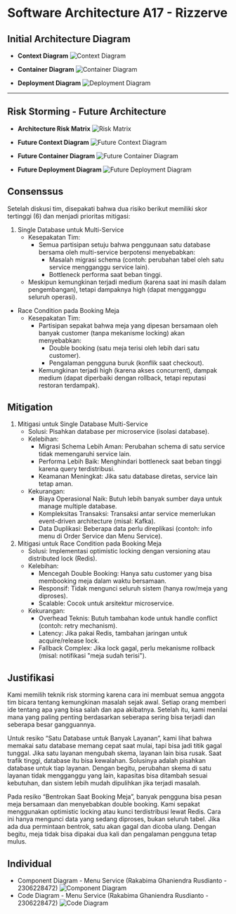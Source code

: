 # Software Architecture A17 - Rizzerve

## Initial Architecture Diagram
- **Context Diagram**
![Context Diagram](images/rizzerve-a17-context-diagram.png)

- **Container Diagram**
![Container Diagram](images/rizzerve-a17-container-diagram.png)

- **Deployment Diagram**
![Deployment Diagram](images/rizzerve-a17-diagrams-deployment%20diagram.png)

---

## Risk Storming - Future Architecture
- **Architecture Risk Matrix**
![Risk Matrix](images/risk-matrix.jpg)

- **Future Context Diagram**
![Future Context Diagram](images/rizzerve-a17-future-context-diagram.png)

- **Future Container Diagram**
![Future Container Diagram](images/future-container-diagram.jpg)

- **Future Deployment Diagram**
![Future Deployment Diagram](images/future-deployment-diagram.jpg)

## Consenssus
Setelah diskusi tim, disepakati bahwa dua risiko berikut memiliki skor tertinggi (6) dan menjadi prioritas mitigasi:
1. Single Database untuk Multi-Service
    * Kesepakatan Tim:
        * Semua partisipan setuju bahwa penggunaan satu database bersama oleh multi-service berpotensi menyebabkan:
            * Masalah migrasi schema (contoh: perubahan tabel oleh satu service mengganggu service lain).
            * Bottleneck performa saat beban tinggi.
    * Meskipun kemungkinan terjadi medium (karena saat ini masih dalam pengembangan), tetapi dampaknya high (dapat mengganggu seluruh operasi).

* Race Condition pada Booking Meja
    * Kesepakatan Tim:
        * Partisipan sepakat bahwa meja yang dipesan bersamaan oleh banyak customer (tanpa mekanisme locking) akan menyebabkan:
            * Double booking (satu meja terisi oleh lebih dari satu customer).
            * Pengalaman pengguna buruk (konflik saat checkout).
        * Kemungkinan terjadi high (karena akses concurrent), dampak medium (dapat diperbaiki dengan rollback, tetapi reputasi restoran terdampak).

## Mitigation
1. Mitigasi untuk Single Database Multi-Service
    * Solusi: Pisahkan database per microservice (isolasi database).
    * Kelebihan:
        - Migrasi Schema Lebih Aman: Perubahan schema di satu service tidak memengaruhi service lain.
        - Performa Lebih Baik: Menghindari bottleneck saat beban tinggi karena query terdistribusi.
        - Keamanan Meningkat: Jika satu database diretas, service lain tetap aman.
    * Kekurangan:
        - Biaya Operasional Naik: Butuh lebih banyak sumber daya untuk manage multiple database.
        - Kompleksitas Transaksi: Transaksi antar service memerlukan event-driven architecture (misal: Kafka).
        - Data Duplikasi: Beberapa data perlu direplikasi (contoh: info menu di Order Service dan Menu Service).
2. Mitigasi untuk Race Condition pada Booking Meja
    * Solusi: Implementasi optimistic locking dengan versioning atau distributed lock (Redis).
    * Kelebihan:
        - Mencegah Double Booking: Hanya satu customer yang bisa membooking meja dalam waktu bersamaan.
        - Responsif: Tidak mengunci seluruh sistem (hanya row/meja yang diproses).
        - Scalable: Cocok untuk arsitektur microservice.
    * Kekurangan:
        - Overhead Teknis: Butuh tambahan kode untuk handle conflict (contoh: retry mechanism).
        - Latency: Jika pakai Redis, tambahan jaringan untuk acquire/release lock.
        - Fallback Complex: Jika lock gagal, perlu mekanisme rollback (misal: notifikasi "meja sudah terisi").

## Justifikasi
Kami memilih teknik risk storming karena cara ini membuat semua anggota tim bicara tentang kemungkinan masalah sejak awal. Setiap orang memberi ide tentang apa yang bisa salah dan apa akibatnya. Setelah itu, kami menilai mana yang paling penting berdasarkan seberapa sering bisa terjadi dan seberapa besar gangguannya.

Untuk resiko “Satu Database untuk Banyak Layanan”, kami lihat bahwa memakai satu database memang cepat saat mulai, tapi bisa jadi titik gagal tunggal. Jika satu layanan mengubah skema, layanan lain bisa rusak. Saat trafik tinggi, database itu bisa kewalahan. Solusinya adalah pisahkan database untuk tiap layanan. Dengan begitu, perubahan skema di satu layanan tidak mengganggu yang lain, kapasitas bisa ditambah sesuai kebutuhan, dan sistem lebih mudah dipulihkan jika terjadi masalah.

Pada resiko “Bentrokan Saat Booking Meja”, banyak pengguna bisa pesan meja bersamaan dan menyebabkan double booking. Kami sepakat menggunakan optimistic locking atau kunci terdistribusi lewat Redis. Cara ini hanya mengunci data yang sedang diproses, bukan seluruh tabel. Jika ada dua permintaan bentrok, satu akan gagal dan dicoba ulang. Dengan begitu, meja tidak bisa dipakai dua kali dan pengalaman pengguna tetap mulus.

## Individual 
- Component Diagram - Menu Service (Rakabima Ghaniendra Rusdianto - 2306228472)
![Component Diagram](images/rizzerve-a17-menu-service-component-diagram.png)
- Code Diagram - Menu Service (Rakabima Ghaniendra Rusdianto - 2306228472)
![Code Diagram](images/rizzerve-a17-menu-service-code-diagram.png)